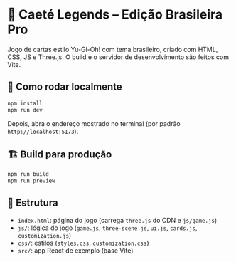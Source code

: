 # 🏹 Caeté Legends – Edição Brasileira Pro

Jogo de cartas estilo Yu-Gi-Oh! com tema brasileiro, criado com HTML, CSS, JS e Three.js. O build e o servidor de desenvolvimento são feitos com Vite.

## 🚀 Como rodar localmente
```bash
npm install
npm run dev
```

Depois, abra o endereço mostrado no terminal (por padrão `http://localhost:5173`).

## 🏗️ Build para produção
```bash
npm run build
npm run preview
```

## 📁 Estrutura
- `index.html`: página do jogo (carrega `three.js` do CDN e `js/game.js`)
- `js/`: lógica do jogo (`game.js`, `three-scene.js`, `ui.js`, `cards.js`, `customization.js`)
- `css/`: estilos (`styles.css`, `customization.css`)
- `src/`: app React de exemplo (base Vite)